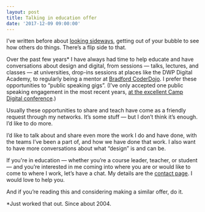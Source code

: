 ```yaml
---
layout: post
title: Talking in education offer
date: '2017-12-09 09:00:00'
---
```

I’ve written before about [looking sideways](/look-sideways-more/), getting out of your bubble to see how others do things. There’s a flip side to that.

Over the past few years* I have always had time to help educate and have conversations about design and digital, from sessions — talks, lectures, and classes — at universities, drop-ins sessions at places like the DWP Digital Academy, to regularly being a mentor at [Bradford CoderDojo](//bradford-coderdojo.github.io/). I prefer these opportunities to “public speaking gigs”. (I’ve only accepted one public speaking engagement in the most recent years, [at the excellent Camp Digital conference](//www.wearesigma.com/campdigital/archive/2017/simon-wilson/).)

Usually these opportunities to share and teach have come as a friendly request through my networks. It’s some stuff — but I don’t think it’s enough. I’d like to do more.

I’d like to talk about and share even more the work I do and have done, with the teams I’ve been a part of, and how we have done that work. I also want to have more conversations about what “design” is and can be.

If you're in education — whether you’re a course leader, teacher, or student — and you’re interested in me coming into where you are or would like to come to where I work, let’s have a chat. My details are the [contact page](/contact). I would love to help you.

And if you’re reading this and considering making a similar offer, do it.

*Just worked that out. Since about 2004.
